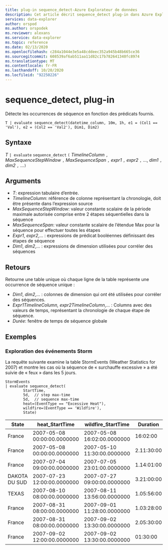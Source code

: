 ```yaml
---
title: plug-in sequence_detect-Azure Explorateur de données
description: Cet article décrit sequence_detect plug-in dans Azure Explorateur de données.
services: data-explorer
author: orspod
ms.author: orspodek
ms.reviewer: alexans
ms.service: data-explorer
ms.topic: reference
ms.date: 02/13/2020
ms.openlocfilehash: c284a1044e3e5a48cddeec352a945b48b665ce36
ms.sourcegitcommit: 608539af6ab511aa11d82c17b782641340fc8974
ms.translationtype: MT
ms.contentlocale: fr-FR
ms.lasthandoff: 10/20/2020
ms.locfileid: "92250226"
---
```

# <a name="sequence_detect-plugin"></a>sequence_detect, plug-in

Détecte les occurrences de séquence en fonction des prédicats fournis.

```kusto
T | evaluate sequence_detect(datetime_column, 10m, 1h, e1 = (Col1 == 'Val'), e2 = (Col2 == 'Val2'), Dim1, Dim2)
```

## <a name="syntax"></a>Syntaxe

*T* `| evaluate` `sequence_detect` `(` *TimelineColumn* `,` *MaxSequenceStepWindow* `,` *MaxSequenceSpan* `,` *expr1* `,` *expr2* `,` ..., *dim1* `,` *dim2* `,` ...`)`

## <a name="arguments"></a>Arguments

* *T*: expression tabulaire d’entrée.
* *TimelineColumn*: référence de colonne représentant la chronologie, doit être présente dans l’expression source
* *MaxSequenceStepWindow*: valeur constante scalaire de la période maximale autorisée comprise entre 2 étapes séquentielles dans la séquence
* *MaxSequenceSpan*: valeur constante scalaire de l’étendue Max pour la séquence pour effectuer toutes les étapes
* *Expr1*, *expr2*,... : expressions de prédicat booléennes définissant des étapes de séquence
* *Dim1*, *dim2*,... : expressions de dimension utilisées pour corréler des séquences

## <a name="returns"></a>Retours

Retourne une table unique où chaque ligne de la table représente une occurrence de séquence unique :

* *Dim1*, *dim2*,... : colonnes de dimension qui ont été utilisées pour corréler des séquences.
* *Expr1*_*TimelineColumn*, *expr2*_*TimelineColumn*,... : Columns avec des valeurs de temps, représentant la chronologie de chaque étape de séquence.
* *Durée*: fenêtre de temps de séquence globale

## <a name="examples"></a>Exemples

### <a name="exploring-storm-events"></a>Exploration des événements Storm 

La requête suivante examine la table StormEvents (Weather Statistics for 2007) et montre les cas où la séquence de « surchauffe excessive » a été suivie de « feux » dans les 5 jours.

<!-- csl: https://help.kusto.windows.net/Samples -->
```kusto
StormEvents
| evaluate sequence_detect(
        StartTime,
        5d,  // step max-time
        5d,  // sequence max-time
        heat=(EventType == "Excessive Heat"), 
        wildfire=(EventType == 'Wildfire'), 
        State)
```

|State|heat_StartTime|wildfire_StartTime|Duration|
|---|---|---|---|
|France|2007-05-08 00:00:00.0000000|2007-05-08 16:02:00.0000000|16:02:00|
|France|2007-05-08 00:00:00.0000000|2007-05-10 11:30:00.0000000|2.11:30:00|
|France|2007-07-04 09:00:00.0000000|2007-07-05 23:01:00.0000000|1.14:01:00|
|DAKOTA DU SUD|2007-07-23 12:00:00.0000000|2007-07-27 09:00:00.0000000|3.21:00:00|
|TEXAS|2007-08-10 08:00:00.0000000|2007-08-11 13:56:00.0000000|1.05:56:00|
|France|2007-08-31 08:00:00.0000000|2007-09-01 11:28:00.0000000|1.03:28:00|
|France|2007-08-31 08:00:00.0000000|2007-09-02 13:30:00.0000000|2.05:30:00|
|France|2007-09-02 12:00:00.0000000|2007-09-02 13:30:00.0000000|01:30:00|
